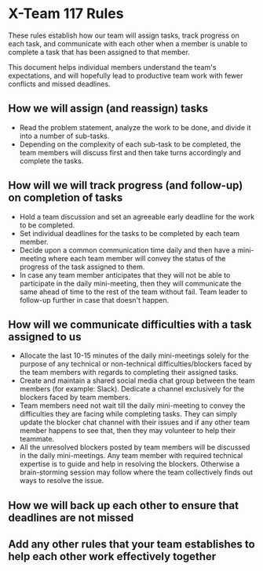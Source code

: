 # X-Team 117 Rules

These rules establish how our team will assign tasks,
track progress on each task, and communicate with each other 
when a member is unable to complete a task that has been assigned to that member.

This document helps individual members understand the team's expectations,
and will hopefully lead to productive team work with fewer conflicts
and missed deadlines.

## How we will assign (and reassign) tasks
- Read the problem statement, analyze the work to be done, and divide it into a number of sub-tasks.
- Depending on the complexity of each sub-task to be completed, the team members will discuss first and then take turns accordingly and complete the tasks.

## How will we will track progress (and follow-up) on completion of tasks
- Hold a team discussion and set an agreeable early deadline for the work to be completed.
- Set individual deadlines for the tasks to be completed by each team member.
- Decide upon a common communication time daily and then have a mini-meeting where each team member will convey the status of the progress   of the task assigned to them.
- In case any team member anticipates that they will not be able to participate in the daily mini-meeting, then they will communicate     the same ahead of time to the rest of the team without fail. Team leader to follow-up further in case that doesn't happen.

## How will we communicate difficulties with a task assigned to us
- Allocate the last 10-15 minutes of the daily mini-meetings solely for the purpose of any technical or non-technical                     difficulties/blockers faced by the team members with regards to completing their assigned tasks.
- Create and maintain a shared social media chat group between the team members (for example: Slack). Dedicate a channel exclusively for   the blockers faced by team members.
- Team members need not wait till the daily mini-meeting to convey the difficulties they are facing while completing tasks. They can       simply update the blocker chat channel with their issues and if any other team member happens to see that, then they may volunteer to   help their teammate.
- All the unresolved blockers posted by team members will be discussed in the daily mini-meetings. Any team member with required           technical expertise is to guide and help in resolving the blockers. Otherwise a brain-storming session may follow where the team         collectively finds out ways to resolve the issue.

## How we will back up each other to ensure that deadlines are not missed



## Add any other rules that your team establishes to help each other work effectively together



